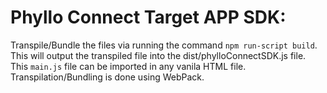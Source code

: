 # Phyllo Connect Target APP SDK:


Transpile/Bundle the files via running the command `npm run-script build`. This will output the transpiled file into the dist/phylloConnectSDK.js file. 
This `main.js` file can be imported in any vanila HTML file. Transpilation/Bundling is done using WebPack.
